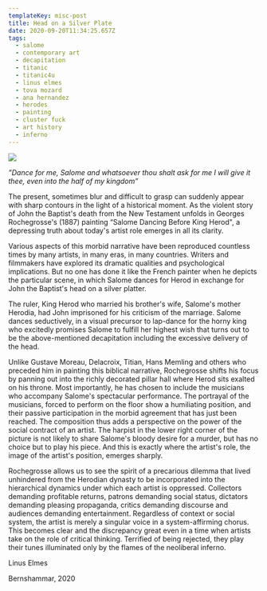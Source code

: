 ```yaml
---
templateKey: misc-post
title: Head on a Silver Plate
date: 2020-09-20T11:34:25.657Z
tags:
  - salome
  - contemporary art
  - decapitation
  - titanic
  - titanic4u
  - linus elmes
  - tova mozard
  - ana hernandez
  - herodes
  - painting
  - cluster fuck
  - art history
  - inferno
---
```

![](/img/salome_img-.jpg)

*”Dance for me, Salome and whatsoever thou shalt ask for me I will give it thee, even into the half of my kingdom”*





The present, sometimes blur and difficult to grasp can suddenly appear with sharp contours in the light of a historical moment. As the violent story of John the Baptist's death from the New Testament unfolds in Georges Rochegrosse's (1887) painting “Salome Dancing Before King Herod", a depressing truth about today's artist role emerges in all its clarity.

Various aspects of this morbid narrative have been reproduced countless times by many artists, in many eras, in many countries. Writers and filmmakers have explored its dramatic qualities and psychological implications. But no one has done it like the French painter when he depicts the particular scene, in which Salome dances for Herod in exchange for John the Baptist's head on a silver platter.

The ruler, King Herod who married his brother's wife, Salome's mother Herodia, had John imprisoned for his criticism of the marriage. Salome dances seductively, in a visual precursor to lap-dance for the horny king who excitedly promises Salome to fulfill her highest wish that turns out to be the above-mentioned decapitation including the excessive delivery of the head.

Unlike Gustave Moreau, Delacroix, Titian, Hans Memling and others who preceded him in painting this biblical narrative, Rochegrosse shifts his focus by panning out into the richly decorated pillar hall where Herod sits exalted on his throne. Most importantly, he has chosen to include the musicians who accompany Salome's spectacular performance.
The portrayal of the musicians, forced to perform on the floor show a humiliating position, and their passive participation in the morbid agreement that has just been reached. The composition thus adds a perspective on the power of the social contract of an artist. The harpist in the lower right corner of the picture is not likely to share Salome's bloody desire for a murder, but has no choice but to play his piece. And this is exactly where the artist's role, the image of the artist's position, emerges sharply.

Rochegrosse allows us to see the spirit of a precarious dilemma that lived unhindered from the Herodian dynasty to be incorporated into the hierarchical dynamics under which each artist is oppressed. Collectors demanding profitable returns, patrons demanding social status, dictators demanding pleasing propaganda, critics demanding discourse and audiences demanding entertainment. Regardless of context or social system, the artist is merely a singular voice in a system-affirming chorus. This becomes clear and the discrepancy great even in a time when artists take on the role of critical thinking. Terrified of being rejected, they play their tunes illuminated only by the flames of the neoliberal inferno.

Linus Elmes 

Bernshammar, 2020

![]()